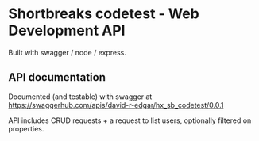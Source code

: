 # Shortbreaks codetest - Web Development API

Built with swagger / node / express.

## API documentation
Documented (and testable) with swagger at https://swaggerhub.com/apis/david-r-edgar/hx_sb_codetest/0.0.1

API includes CRUD requests + a request to list users, optionally filtered on properties.
